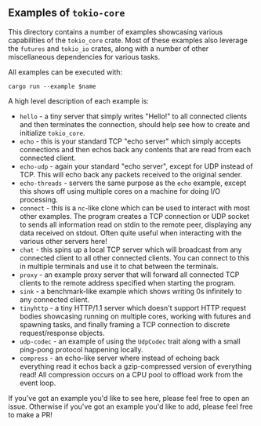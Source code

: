 ## Examples of `tokio-core`

This directory contains a number of examples showcasing various capabilities of
the `tokio_core` crate. Most of these examples also leverage the `futures` and
`tokio_io` crates, along with a number of other miscellaneous dependencies for
various tasks.

All examples can be executed with:

```
cargo run --example $name
```

A high level description of each example is:

* `hello` - a tiny server that simply writes "Hello!" to all connected clients
  and then terminates the connection, should help see how to create and
  initialize `tokio_core`.
* `echo` - this is your standard TCP "echo server" which simply accepts
  connections and then echos back any contents that are read from each connected
  client.
* `echo-udp` - again your standard "echo server", except for UDP instead of TCP.
  This will echo back any packets received to the original sender.
* `echo-threads` - servers the same purpose as the `echo` example, except this
  shows off using multiple cores on a machine for doing I/O processing.
* `connect` - this is a `nc`-like clone which can be used to interact with most
  other examples. The program creates a TCP connection or UDP socket to sends
  all information read on stdin to the remote peer, displaying any data received
  on stdout. Often quite useful when interacting with the various other servers
  here!
* `chat` - this spins up a local TCP server which will broadcast from any
  connected client to all other connected clients. You can connect to this in
  multiple terminals and use it to chat between the terminals.
* `proxy` - an example proxy server that will forward all connected TCP clients
  to the remote address specified when starting the program.
* `sink` - a benchmark-like example which shows writing 0s infinitely to any
  connected client.
* `tinyhttp` - a tiny HTTP/1.1 server which doesn't support HTTP request bodies
  showcasing running on multiple cores, working with futures and spawning
  tasks, and finally framing a TCP connection to discrete request/response
  objects.
* `udp-codec` - an example of using the `UdpCodec` trait along with a small
  ping-pong protocol happening locally.
* `compress` - an echo-like server where instead of echoing back everything read
  it echos back a gzip-compressed version of everything read! All compression
  occurs on a CPU pool to offload work from the event loop.

If you've got an example you'd like to see here, please feel free to open an
issue. Otherwise if you've got an example you'd like to add, please feel free
to make a PR!
